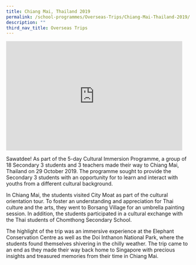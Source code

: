 ```yaml
---
title: Chiang Mai, Thailand 2019
permalink: /school-programmes/Overseas-Trips/Chiang-Mai-Thailand-2019/
description: ""
third_nav_title: Overseas Trips
---
```

<iframe allowfullscreen="true" height="299" width="480" frameborder="0" src="https://docs.google.com/presentation/d/e/2PACX-1vQdgkzRChwjrEY3nooS0bwCjmWxzeXWI9D7yiSew7M1el73wZR94wm8sYH_deXfjwKBx2C-2IMIdKs0/embed?start=false&amp;loop=false&amp;delayms=3000"></iframe>

Sawatdee! As part of the 5-day Cultural Immersion Programme, a group of 18 Secondary 3 students and 3 teachers made their way to Chiang Mai, Thailand on 29 October 2019. The programme sought to provide the Secondary 3 students with an opportunity for to learn and interact with youths from a different cultural background. 

In Chiang Mai, the students visited City Moat as part of the cultural orientation tour. To foster an understanding and appreciation for Thai culture and the arts, they went to Borsang Village for an umbrella painting session. In addition, the students participated in a cultural exchange with the Thai students of Chomthong Secondary School. 

The highlight of the trip was an immersive experience at the Elephant Conservation Centre as well as the Doi Inthanon National Park, where the students found themselves shivering in the chilly weather. The trip came to an end as they made their way back home to Singapore with precious insights and treasured memories from their time in Chiang Mai.